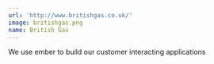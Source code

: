 ```yaml
---
url: 'http://www.britishgas.co.uk/'
image: britishgas.png
name: British Gas
---
```

We use ember to build our customer interacting applications
